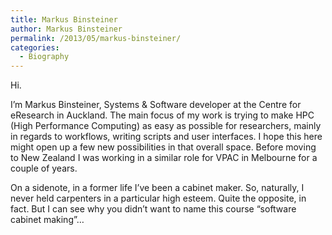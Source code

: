 ```yaml
---
title: Markus Binsteiner
author: Markus Binsteiner
permalink: /2013/05/markus-binsteiner/
categories:
  - Biography
---
```

Hi.

I&#8217;m Markus Binsteiner, Systems & Software developer at the Centre for eResearch in Auckland. The main focus of my work is trying to make HPC (High Performance Computing) as easy as possible for researchers, mainly in regards to workflows, writing scripts and user interfaces. I hope this here might open up a few new possibilities in that overall space. Before moving to New Zealand I was working in a similar role for VPAC in Melbourne for a couple of years.

On a sidenote, in a former life I&#8217;ve been a cabinet maker. So, naturally, I never held carpenters in a particular high esteem. Quite the opposite, in fact. But I can see why you didn&#8217;t want to name this course &#8220;software cabinet making&#8221;&#8230;
